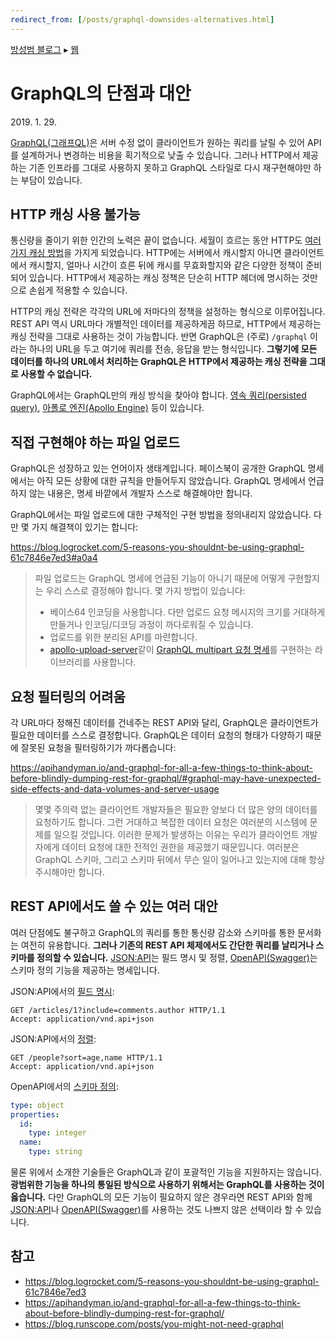 ```yaml
---
redirect_from: [/posts/graphql-downsides-alternatives.html]
---
```


[방성범 블로그](/README.md) ▸ [웹](/web.md)

# GraphQL의 단점과 대안

<time id="date-published" datetime="2019-01-29">2019. 1. 29.</time>

[GraphQL(그래프QL)](https://graphql.org/)은 서버 수정 없이 클라이언트가 원하는 쿼리를 날릴 수 있어 API를 설계하거나 변경하는 비용을 획기적으로 낮출 수 있습니다. 그러나 HTTP에서 제공하는 기존 인프라를 그대로 사용하지 못하고 GraphQL 스타일로 다시 재구현해야만 하는 부담이 있습니다.

## HTTP 캐싱 사용 불가능

통신량을 줄이기 위한 인간의 노력은 끝이 없습니다. 세월이 흐르는 동안 HTTP도 [여러 가지 캐싱 방법](https://developers.google.com/web/fundamentals/performance/optimizing-content-efficiency/http-caching)을 가지게 되었습니다. HTTP에는 서버에서 캐시할지 아니면 클라이언트에서 캐시할지, 얼마나 시간이 흐른 뒤에 캐시를 무효화할지와 같은 다양한 정책이 준비되어 있습니다. HTTP에서 제공하는 캐싱 정책은 단순히 HTTP 헤더에 명시하는 것만으로 손쉽게 적용할 수 있습니다.

HTTP의 캐싱 전략은 각각의 URL에 저마다의 정책을 설정하는 형식으로 이루어집니다. REST API 역시 URL마다 개별적인 데이터를 제공하게끔 하므로, HTTP에서 제공하는 캐싱 전략을 그대로 사용하는 것이 가능합니다. 반면 GraphQL은 (주로) `/graphql` 이라는 하나의 URL을 두고 여기에 쿼리를 전송, 응답을 받는 형식입니다. **그렇기에 모든 데이터를 하나의 URL에서 처리하는 GraphQL은 HTTP에서 제공하는 캐싱 전략을 그대로 사용할 수 없습니다.**

GraphQL에서는 GraphQL만의 캐싱 방식을 찾아야 합니다. [영속 쿼리(persisted query)](https://blog.apollographql.com/persisted-graphql-queries-with-apollo-client-119fd7e6bba5), [아폴로 엔진(Apollo Engine)](https://blog.apollographql.com/caching-graphql-results-in-your-cdn-54299832b8e2) 등이 있습니다.

## 직접 구현해야 하는 파일 업로드

GraphQL은 성장하고 있는 언어이자 생태계입니다. 페이스북이 공개한 GraphQL 명세에서는 아직 모든 상황에 대한 규칙을 만들어두지 않았습니다. GraphQL 명세에서 언급하지 않는 내용은, 명세 바깥에서 개발자 스스로 해결해야만 합니다.

GraphQL에서는 파일 업로드에 대한 구체적인 구현 방법을 정의내리지 않았습니다. 다만 몇 가지 해결책이 있기는 합니다:

<https://blog.logrocket.com/5-reasons-you-shouldnt-be-using-graphql-61c7846e7ed3#a0a4>

> 파일 업로드는 GraphQL 명세에 언급된 기능이 아니기 때문에 어떻게 구현할지는 우리 스스로 결정해야 합니다. 몇 가지 방법이 있습니다:
>
> - 베이스64 인코딩을 사용합니다. 다만 업로드 요청 메시지의 크기를 거대하게 만들거나 인코딩/디코딩 과정이 까다로워질 수 있습니다.
> - 업로드를 위한 분리된 API를 마련합니다.
> - [apollo-upload-server](https://github.com/jaydenseric/apollo-upload-server)같이 [GraphQL multipart 요청 명세](https://github.com/jaydenseric/graphql-multipart-request-spec)를 구현하는 라이브러리를 사용합니다.

## 요청 필터링의 어려움

각 URL마다 정해진 데이터를 건네주는 REST API와 달리, GraphQL은 클라이언트가 필요한 데이터를 스스로 결정합니다. GraphQL은 데이터 요청의 형태가 다양하기 때문에 잘못된 요청을 필터링하기가 까다롭습니다:

<https://apihandyman.io/and-graphql-for-all-a-few-things-to-think-about-before-blindly-dumping-rest-for-graphql/#graphql-may-have-unexpected-side-effects-and-data-volumes-and-server-usage>

> 몇몇 주의력 없는 클라이언트 개발자들은 필요한 양보다 더 많은 양의 데이터를 요청하기도 합니다. 그런 거대하고 복잡한 데이터 요청은 여러분의 시스템에 문제를 일으킬 것입니다. 이러한 문제가 발생하는 이유는 우리가 클라이언트 개발자에게 데이터 요청에 대한 전적인 권한을 제공했기 때문입니다. 여러분은 GraphQL 스키마, 그리고 스키마 뒤에서 무슨 일이 일어나고 있는지에 대해 항상 주시해야만 합니다.

## REST API에서도 쓸 수 있는 여러 대안

여러 단점에도 불구하고 GraphQL의 쿼리를 통한 통신량 감소와 스키마를 통한 문서화는 여전히 유용합니다. **그러나 기존의 REST API 체제에서도 간단한 쿼리를 날리거나 스키마를 정의할 수 있습니다.** [JSON:API](https://jsonapi.org/)는 필드 명시 및 정렬, [OpenAPI(Swagger)](https://swagger.io/)는 스키마 정의 기능을 제공하는 명세입니다.

JSON:API에서의 [필드 명시](https://jsonapi.org/format/#fetching-includes):

```http
GET /articles/1?include=comments.author HTTP/1.1
Accept: application/vnd.api+json
```

JSON:API에서의 [정렬](https://jsonapi.org/format/#fetching-sorting):

```http
GET /people?sort=age,name HTTP/1.1
Accept: application/vnd.api+json
```

OpenAPI에서의 [스키마 정의](https://swagger.io/docs/specification/data-models/data-types/#object):

```yaml
type: object
properties:
  id:
    type: integer
  name:
    type: string
```

물론 위에서 소개한 기술들은 GraphQL과 같이 포괄적인 기능을 지원하지는 않습니다. **광범위한 기능을 하나의 통일된 방식으로 사용하기 위해서는 GraphQL를 사용하는 것이 옳습니다.** 다만 GraphQL의 모든 기능이 필요하지 않은 경우라면 REST API와 함께 [JSON:API](https://jsonapi.org/)나 [OpenAPI(Swagger)](https://swagger.io/)를 사용하는 것도 나쁘지 않은 선택이라 할 수 있습니다.

## 참고

- <https://blog.logrocket.com/5-reasons-you-shouldnt-be-using-graphql-61c7846e7ed3>
- <https://apihandyman.io/and-graphql-for-all-a-few-things-to-think-about-before-blindly-dumping-rest-for-graphql/>
- <https://blog.runscope.com/posts/you-might-not-need-graphql>
